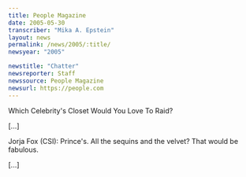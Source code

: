```yaml
---
title: People Magazine
date: 2005-05-30
transcriber: "Mika A. Epstein"
layout: news
permalink: /news/2005/:title/
newsyear: "2005"

newstitle: "Chatter"
newsreporter: Staff
newssource: People Magazine
newsurl: https://people.com
---
```

Which Celebrity's Closet Would You Love To Raid?

[...]

Jorja Fox (CSI): Prince's. All the sequins and the velvet? That would be fabulous.

[...]
